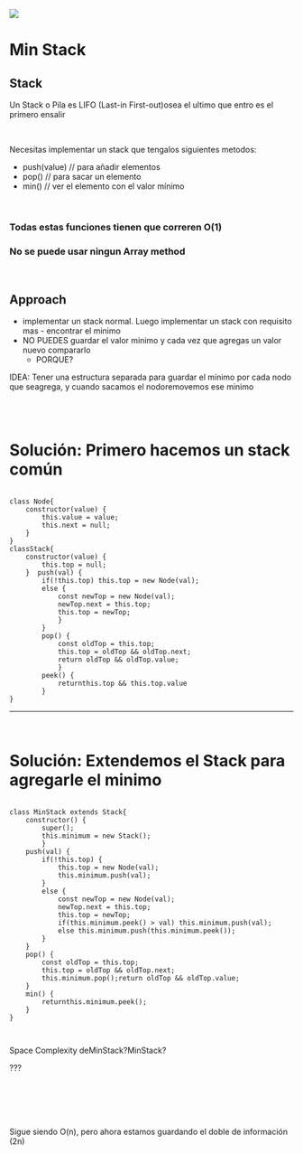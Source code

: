 


<p >
        <img src='https://static.wixstatic.com/media/85087f_0d84cbeaeb824fca8f7ff18d7c9eaafd~mv2.png/v1/fill/w_160,h_30,al_c,q_85,usm_0.66_1.00_0.01/Logo_completo_Color_1PNG.webp' </img>
</p>


<h1 >Min Stack</h1>

<div>
<h2>Stack</h2>
<p >Un Stack o Pila es LIFO (Last-in First-out)osea el ultimo que entro es el primero ensalir</p>
<br/>
<p>Necesitas implementar un stack que tengalos siguientes metodos:</p>

- push(value) // para añadir elementos
- pop() // para sacar un elemento
- min() // ver el elemento con el valor mínimo
<br/>
<h3 >Todas estas funciones tienen que correren O(1)</h3>
<h3 >No se puede usar ningun Array method</h3>
<br/>
<h2>Approach</h2>

- implementar un stack normal. Luego implementar un stack con requisito mas - encontrar el minimo
- NO PUEDES guardar el valor minimo y cada vez que agregas un valor nuevo compararlo
    - PORQUE?

<p>IDEA: Tener una estructura separada para guardar el mínimo por cada nodo que seagrega, y cuando sacamos el nodoremovemos ese minimo</p>
<br/>
<br/>
<h1>Solución: Primero hacemos un stack común</h1>
<pre><code>
class Node{
    constructor(value) {
        this.value = value;
        this.next = null;  
    }
}
classStack{
    constructor(value) {
        this.top = null;  
    }  push(val) {
        if(!this.top) this.top = new Node(val);
        else {
            const newTop = new Node(val);      
            newTop.next = this.top;
            this.top = newTop;    
            }  
        }  
        pop() {
            const oldTop = this.top;
            this.top = oldTop && oldTop.next;
            return oldTop && oldTop.value;  
            }  
        peek() {
            returnthis.top && this.top.value  
        }
}
</code></pre>

<hr>
<br/>
<h1>Solución: Extendemos el Stack para agregarle el minimo</h1>
<pre><code>
class MinStack extends Stack{
    constructor() {
        super();
        this.minimum = new Stack();   
        }  
    push(val) {
        if(!this.top) {
            this.top = new Node(val);
            this.minimum.push(val);    
        }
        else {
            const newTop = new Node(val);      
            newTop.next = this.top;
            this.top = newTop;
            if(this.minimum.peek() > val) this.minimum.push(val);
            else this.minimum.push(this.minimum.peek());    
        }  
    }  
    pop() {
        const oldTop = this.top;
        this.top = oldTop && oldTop.next;
        this.minimum.pop();return oldTop && oldTop.value;  
    }  
    min() {
        returnthis.minimum.peek();  
    }
}

</code></pre>

<div>
   
<p >Space Complexity deMinStack?MinStack?</p>
<p >???</p>
    
<br/>
<br/>
<br/>
<br/>
<p >Sigue siendo O(n), pero ahora estamos guardando el doble de información (2n)</p>
   
</div>